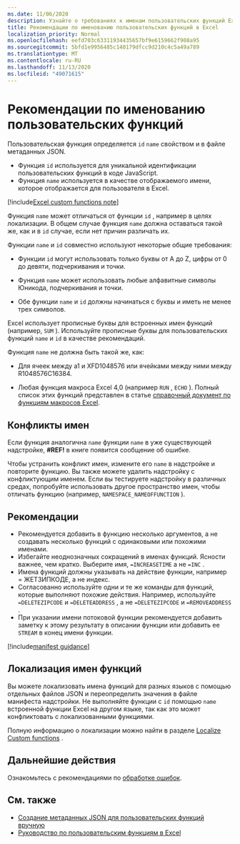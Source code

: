 ```yaml
---
ms.date: 11/06/2020
description: Узнайте о требованиях к именам пользовательских функций Excel и Избегайте распространенных ловушек именования.
title: Рекомендации по именованию пользовательских функций в Excel
localization_priority: Normal
ms.openlocfilehash: eefd703c63311934435657bf9e6159662f908a95
ms.sourcegitcommit: 5bfd1e9956485c140179dfcc9d210c4c5a49a789
ms.translationtype: MT
ms.contentlocale: ru-RU
ms.lasthandoff: 11/13/2020
ms.locfileid: "49071615"
---
```

# <a name="custom-functions-naming-guidelines"></a>Рекомендации по именованию пользовательских функций

Пользовательская функция определяется `id` `name` свойством и в файле метаданных JSON.

- Функция `id` используется для уникальной идентификации пользовательских функций в коде JavaScript.
- Функция `name` используется в качестве отображаемого имени, которое отображается для пользователя в Excel.

[!include[Excel custom functions note](../includes/excel-custom-functions-note.md)]

Функция `name` может отличаться от функции `id` , например в целях локализации. В общем случае функция `name` должна оставаться такой же, как и в `id` случае, если нет причин различать их.

Функции `name` и `id` совместно используют некоторые общие требования:

- Функции `id` могут использовать только буквы от A до Z, цифры от 0 до девяти, подчеркивания и точки.

- Функция `name` может использовать любые алфавитные символы Юникода, подчеркивания и точки.

- Обе функции `name` и `id` должны начинаться с буквы и иметь не менее трех символов.

Excel использует прописные буквы для встроенных имен функций (например, `SUM` ). Используйте прописные буквы для пользовательских функций `name` и `id` в качестве рекомендаций.

Функция `name` не должна быть такой же, как:

- Для ячеек между a1 и XFD1048576 или ячейками между ними между R1048576C16384.

- Любая функция макроса Excel 4,0 (например `RUN` , `ECHO` ).  Полный список этих функций представлен в статье [справочный документ по функциям макросов Excel](https://d13ot9o61jdzpp.cloudfront.net/files/Excel%204.0%20Macro%20Functions%20Reference.pdf).

## <a name="naming-conflicts"></a>Конфликты имен

Если функция аналогична `name` функции `name` в уже существующей надстройке, **#REF!** в книге появится сообщение об ошибке.

Чтобы устранить конфликт имен, измените его `name` в надстройке и повторите функцию. Вы также можете удалить надстройку с конфликтующим именем. Если вы тестируете надстройку в различных средах, попробуйте использовать другое пространство имен, чтобы отличать функцию (например, `NAMESPACE_NAMEOFFUNCTION` ).

## <a name="best-practices"></a>Рекомендации

- Рекомендуется добавить в функцию несколько аргументов, а не создавать несколько функций с одинаковыми или похожими именами.
- Избегайте неоднозначных сокращений в именах функций. Ясности важнее, чем кратко. Выберите имя, `=INCREASETIME` а не `=INC` .
- Имена функций должны указывать на действие функции, например = ЖЕТЗИПКОДЕ, а не индекс.
- Согласованно используйте одни и те же команды для функций, которые выполняют похожие действия. Например, используйте `=DELETEZIPCODE` и `=DELETEADDRESS` , а не `=DELETEZIPCODE` и `=REMOVEADDRESS` .
- При указании имени потоковой функции рекомендуется добавить заметку к этому результату в описании функции или добавить ее `STREAM` в конец имени функции.

[!include[manifest guidance](../includes/manifest-guidance.md)]

## <a name="localizing-function-names"></a>Локализация имен функций

Вы можете локализовать имена функций для разных языков с помощью отдельных файлов JSON и переопределить значения в файле манифеста надстройки. Не выполняйте функции с `id` помощью `name` встроенной функции Excel на другом языке, так как это может конфликтовать с локализованными функциями.

Полную информацию о локализации можно найти в разделе [Localize Custom functions](custom-functions-localize.md) .

## <a name="next-steps"></a>Дальнейшие действия
Ознакомьтесь с рекомендациями по [обработке ошибок](custom-functions-errors.md).

## <a name="see-also"></a>См. также

* [Создание метаданных JSON для пользовательских функций вручную](custom-functions-json.md)
* [Руководство по пользовательским функциям в Excel](../tutorials/excel-tutorial-create-custom-functions.md)
